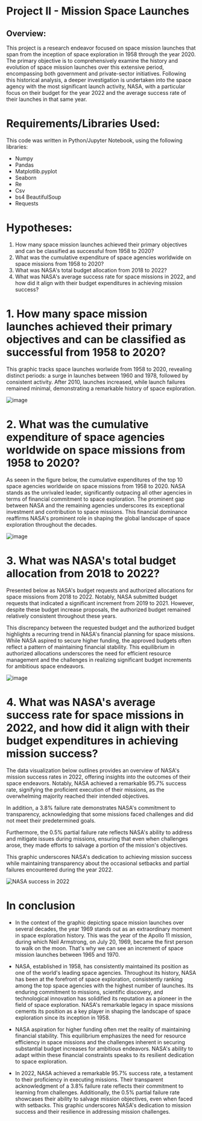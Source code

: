 # Project II - Mission Space Launches

## Overview:

This project is a research endeavor focused on space mission launches that span from the inception of space exploration in 1958 through the year 2020. The primary objective is to comprehensively examine the history and evolution of space mission launches over this extensive period, encompassing both government and private-sector initiatives. Following this historical analysis, a deeper investigation is undertaken into the space agency with the most significant launch activity, NASA, with a particular focus on their budget for the year 2022 and the average success rate of their launches in that same year.

# Requirements/Libraries Used:

This code was written in Python/Jupyter Notebook, using the following libraries:

- Numpy
- Pandas
- Matplotlib.pyplot
- Seaborn
- Re 
- Csv
- bs4 BeautifulSoup
- Requests

# Hypotheses:

1. How many space mission launches achieved their primary objectives and can be classified as successful from 1958 to 2020?
2. What was the cumulative expenditure of space agencies worldwide on space missions from 1958 to 2020?
3. What was NASA's total budget allocation from 2018 to 2022?
4. What was NASA's average success rate for space missions in 2022, and how did it align with their budget expenditures in achieving mission success?

# 1. How many space mission launches achieved their primary objectives and can be classified as successful from 1958 to 2020?

This graphic tracks space launches worlwide from 1958 to 2020, revealing distinct periods: a surge in launches between 1960 and 1978, followed by consistent activity. After 2010, launches increased, while launch failures remained minimal, demonstrating a remarkable history of space exploration.

![image](https://github.com/Estherkii/project_II_space_mission_launches/assets/123992666/605ca7c4-aa20-4986-9576-33b1c2626252)

# 2. What was the cumulative expenditure of space agencies worldwide on space missions from 1958 to 2020?

As seeen in the figure below, the cumulative expenditures of the top 10 space agencies worldwide on space missions from 1958 to 2020. NASA stands as the unrivaled leader, significantly outpacing all other agencies in terms of financial commitment to space exploration. The prominent gap between NASA and the remaining agencies underscores its exceptional investment and contribution to space missions. This financial dominance reaffirms NASA's prominent role in shaping the global landscape of space exploration throughout the decades.

![image](https://github.com/Estherkii/project_II_space_mission_launches/assets/123992666/0e1ec491-c108-4113-97ff-cdbd8a5b638c)

# 3. What was NASA's total budget allocation from 2018 to 2022?

Presented below as NASA's budget requests and authorized allocations for space missions from 2018 to 2022. Notably, NASA submitted budget requests that indicated a significant increment from 2019 to 2021. However, despite these budget increase proposals, the authorized budget remained relatively consistent throughout these years.

This discrepancy between the requested budget and the authorized budget highlights a recurring trend in NASA's financial planning for space missions. While NASA aspired to secure higher funding, the approved budgets often reflect a pattern of maintaining financial stability. This equilibrium in authorized allocations underscores the need for efficient resource management and the challenges in realizing significant budget increments for ambitious space endeavors.

![image](https://github.com/Estherkii/project_II_space_mission_launches/assets/123992666/5067cfc3-4e2c-4d77-8285-8b522eb12254)

# 4. What was NASA's average success rate for space missions in 2022, and how did it align with their budget expenditures in achieving mission success?

The data visualization below outlines provides an overview of NASA's mission success rates in 2022, offering insights into the outcomes of their space endeavors. Notably, NASA achieved a remarkable 95.7% success rate, signifying the proficient execution of their missions, as the overwhelming majority reached their intended objectives.

In addition, a 3.8% failure rate demonstrates NASA's commitment to transparency, acknowledging that some missions faced challenges and did not meet their predetermined goals.

Furthermore, the 0.5% partial failure rate reflects NASA's ability to address and mitigate issues during missions, ensuring that even when challenges arose, they made efforts to salvage a portion of the mission's objectives.

This graphic underscores NASA's dedication to achieving mission success while maintaining transparency about the occasional setbacks and partial failures encountered during the year 2022.

![NASA success in 2022]("C:\Users\photo\Desktop\Ironhack\projects\project_II_space_mission_launches\images\nasa_launch_average.png")

# In conclusion

* In the context of the graphic depicting space mission launches over several decades, the year 1969 stands out as an extraordinary moment in space exploration history. This was the year of the Apollo 11 mission, during which Neil Armstrong, on July 20, 1969, became the first person to walk on the moon. That's why we can see an increment of space mission launches between 1965 and 1970.

* NASA, established in 1958, has consistently maintained its position as one of the world's leading space agencies. Throughout its history, NASA has been at the forefront of space exploration, consistently ranking among the top space agencies with the highest number of launches. Its enduring commitment to missions, scientific discovery, and technological innovation has solidified its reputation as a pioneer in the field of space exploration. NASA's remarkable legacy in space missions cements its position as a key player in shaping the landscape of space exploration since its inception in 1958.

* NASA aspiration for higher funding often met the reality of maintaining financial stability. This equilibrium emphasizes the need for resource efficiency in space missions and the challenges inherent in securing substantial budget increases for ambitious endeavors. NASA's ability to adapt within these financial constraints speaks to its resilient dedication to space exploration.

* In 2022, NASA achieved a remarkable 95.7% success rate, a testament to their proficiency in executing missions. Their transparent acknowledgment of a 3.8% failure rate reflects their commitment to learning from challenges. Additionally, the 0.5% partial failure rate showcases their ability to salvage mission objectives, even when faced with setbacks. This graphic underscores NASA's dedication to mission success and their resilience in addressing mission challenges.

